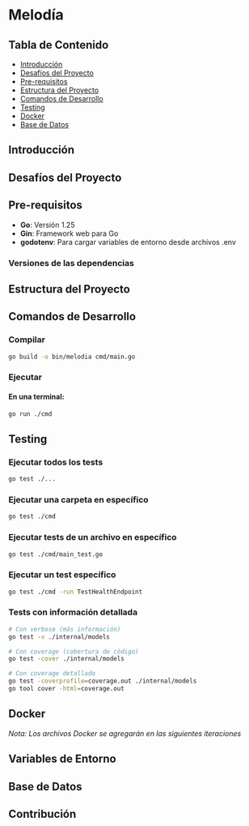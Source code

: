 # Melodía

## Tabla de Contenido
- [Introducción](#introducción)
- [Desafíos del Proyecto](#desafíos-del-proyecto)
- [Pre-requisitos](#pre-requisitos)
- [Estructura del Proyecto](#estructura-del-proyecto)
- [Comandos de Desarrollo](#comandos-de-desarrollo)
- [Testing](#testing)
- [Docker](#docker)
- [Base de Datos](#base-de-datos)

## Introducción


## Desafíos del Proyecto


## Pre-requisitos
- **Go**: Versión 1.25
- **Gin**: Framework web para Go
- **godotenv**: Para cargar variables de entorno desde archivos .env


### Versiones de las dependencias


## Estructura del Proyecto


## Comandos de Desarrollo

### Compilar 
```bash
go build -o bin/melodia cmd/main.go
```

### Ejecutar
 
#### En una terminal:
```bash
go run ./cmd
```




## Testing
### Ejecutar todos los tests
```bash
go test ./... 
```

### Ejecutar una carpeta en específico
```bash
go test ./cmd
```

### Ejecutar tests de un archivo en específico
```bash
go test ./cmd/main_test.go
```

### Ejecutar un test específico
```bash
go test ./cmd -run TestHealthEndpoint
```

### Tests con información detallada
```bash
# Con verbose (más información)
go test -v ./internal/models

# Con coverage (cobertura de código)
go test -cover ./internal/models

# Con coverage detallado
go test -coverprofile=coverage.out ./internal/models
go tool cover -html=coverage.out
```

## Docker
*Nota: Los archivos Docker se agregarán en las siguientes iteraciones*


## Variables de Entorno

## Base de Datos

## Contribución

